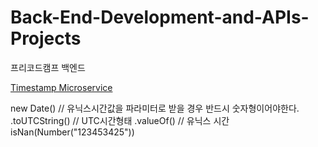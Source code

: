 # Back-End-Development-and-APIs-Projects
프리코드캠프 백엔드


[Timestamp Microservice](https://www.freecodecamp.org/learn/apis-and-microservices/apis-and-microservices-projects/timestamp-microservice)

new Date() // 유닉스시간값을 파라미터로 받을 경우 반드시 숫자형이어야한다.
    .toUTCString() // UTC시간형태
    .valueOf() // 유닉스 시간
isNan(Number("123453425"))

